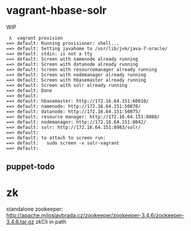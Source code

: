 vagrant-hbase-solr
==================

WIP



```
 λ  vagrant provision
==> default: Running provisioner: shell...
==> default: Setting javahome to /usr/lib/jvm/java-7-oracle/
==> default: stdin: is not a tty
==> default: Screen with namenode already running
==> default: Screen with datanode already running
==> default: Screen with resourcemanager already running
==> default: Screen with nodemanager already running
==> default: Screen with hbasemaster already running
==> default: Screen with solr already running
==> default: Done
==> default:
==> default: hbasemaster: http://172.16.64.151:60010/
==> default: namenode: http://172.16.64.151:50070/
==> default: datanode: http://172.16.64.151:50075/
==> default: resource manager: http://172.16.64.151:8088/
==> default: nodemanager: http://172.16.64.151:8042/
==> default: solr: http://172.16.64.151:8983/solr/
==> default:
==> default: to attach to screen run:
==> default:   sudo screen -x solr-vagrant
==> default:
```

puppet-todo
-----------

zk
==
standalone zookeeper: http://apache.miloslavbrada.cz/zookeeper/zookeeper-3.4.6/zookeeper-3.4.6.tar.gz
zkCli in path




